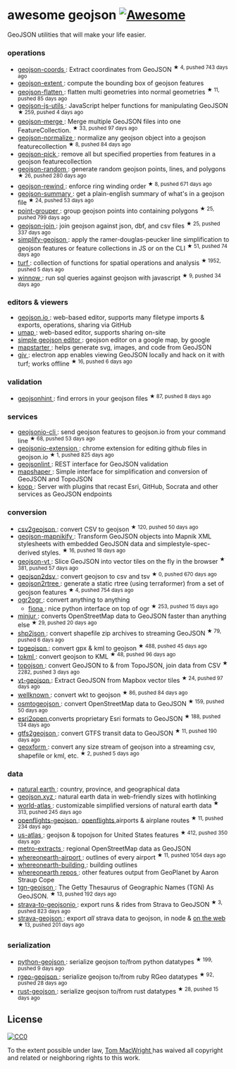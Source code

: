 <h1>
 awesome geojson
 <a href="https://github.com/sindresorhus/awesome">
  <img alt="Awesome" src="https://cdn.rawgit.com/sindresorhus/awesome/d7305f38d29fed78fa85652e3a63e154dd8e8829/media/badge.svg"/>
 </a>
</h1>
<p>
 GeoJSON utilities that will make your life easier.
</p>
<h3>
 operations
</h3>
<ul>
 <li>
  <a href="https://github.com/mapbox/geojson-coords">
   geojson-coords
  </a>
  : Extract coordinates from GeoJSON
  <sup>
   &#9733 4, pushed 743 days ago
  </sup>
 </li>
 <li>
  <a href="https://www.npmjs.com/package/geojson-extent">
   geojson-extent
  </a>
  : compute the bounding box of geojson features
 </li>
 <li>
  <a href="https://github.com/mapbox/geojson-flatten">
   geojson-flatten
  </a>
  : flatten multi geometries into normal geometries
  <sup>
   &#9733 11, pushed 85 days ago
  </sup>
 </li>
 <li>
  <a href="https://github.com/maxogden/geojson-js-utils">
   geojson-js-utils
  </a>
  : JavaScript helper functions for manipulating GeoJSON
  <sup>
   &#9733 259, pushed 4 days ago
  </sup>
 </li>
 <li>
  <a href="https://github.com/mapbox/geojson-merge">
   geojson-merge
  </a>
  : Merge multiple GeoJSON files into one FeatureCollection.
  <sup>
   &#9733 33, pushed 97 days ago
  </sup>
 </li>
 <li>
  <a href="https://github.com/mapbox/geojson-normalize">
   geojson-normalize
  </a>
  : normalize any geojson object into a geojson featurecollection
  <sup>
   &#9733 8, pushed 84 days ago
  </sup>
 </li>
 <li>
  <a href="https://www.npmjs.com/package/geojson-pick">
   geojson-pick
  </a>
  : remove all but specified properties from features in a geojson featurecollection
 </li>
 <li>
  <a href="https://github.com/mapbox/geojson-random">
   geojson-random
  </a>
  : generate random geojson points, lines, and polygons
  <sup>
   &#9733 26, pushed 280 days ago
  </sup>
 </li>
 <li>
  <a href="https://github.com/mapbox/geojson-rewind">
   geojson-rewind
  </a>
  : enforce ring winding order
  <sup>
   &#9733 8, pushed 671 days ago
  </sup>
 </li>
 <li>
  <a href="https://github.com/mapbox/geojson-summary">
   geojson-summary
  </a>
  : get a plain-english summary of what's in a geojson file
  <sup>
   &#9733 24, pushed 53 days ago
  </sup>
 </li>
 <li>
  <a href="https://github.com/substack/point-grouper">
   point-grouper
  </a>
  : group geojson points into containing polygons
  <sup>
   &#9733 25, pushed 799 days ago
  </sup>
 </li>
 <li>
  <a href="https://github.com/tmcw/geojson-join">
   geojson-join
  </a>
  : join geojson against json, dbf, and csv files
  <sup>
   &#9733 25, pushed 337 days ago
  </sup>
 </li>
 <li>
  <a href="https://github.com/maxogden/simplify-geojson">
   simplify-geojson
  </a>
  : apply the ramer-douglas-peucker line simplification to geojson features or feature collections in JS or on the CLI
  <sup>
   &#9733 51, pushed 74 days ago
  </sup>
 </li>
 <li>
  <a href="https://github.com/Turfjs/turf">
   turf
  </a>
  : collection of functions for spatial operations and analysis
  <sup>
   &#9733 1952, pushed 5 days ago
  </sup>
 </li>
 <li>
  <a href="https://github.com/dmfenton/winnow">
   winnow
  </a>
  : run sql queries against geojson with javascript
  <sup>
   &#9733 9, pushed 34 days ago
  </sup>
 </li>
</ul>
<h3>
 editors & viewers
</h3>
<ul>
 <li>
  <a href="http://geojson.io/">
   geojson.io
  </a>
  : web-based editor, supports many filetype imports & exports, operations, sharing via GitHub
 </li>
 <li>
  <a href="http://umap.openstreetmap.fr/en/">
   umap
  </a>
  : web-based editor, supports sharing on-site
 </li>
 <li>
  <a href="https://google-developers.appspot.com/maps/documentation/utils/geojson/">
   simple geojson editor
  </a>
  : geojson editor on a google map, by google
 </li>
 <li>
  <a href="http://mapstarter.com/">
   mapstarter
  </a>
  : helps generate svg, images, and code from GeoJSON
 </li>
 <li>
  <a href="https://github.com/anandthakker/gjv">
   gjv
  </a>
  : electron app enables viewing GeoJSON locally and hack on it with turf; works offline
  <sup>
   &#9733 16, pushed 6 days ago
  </sup>
 </li>
</ul>
<h3>
 validation
</h3>
<ul>
 <li>
  <a href="https://github.com/mapbox/geojsonhint">
   geojsonhint
  </a>
  : find errors in your geojson files
  <sup>
   &#9733 87, pushed 8 days ago
  </sup>
 </li>
</ul>
<h3>
 services
</h3>
<ul>
 <li>
  <a href="https://github.com/mapbox/geojsonio-cli">
   geojsonio-cli
  </a>
  : send geojson features to geojson.io from your command line
  <sup>
   &#9733 68, pushed 53 days ago
  </sup>
 </li>
 <li>
  <a href="https://github.com/mapbox/geojsonio-extension">
   geojsonio-extension
  </a>
  : chrome extension for editing github files in geojson.io
  <sup>
   &#9733 1, pushed 825 days ago
  </sup>
 </li>
 <li>
  <a href="http://geojsonlint.com/">
   geojsonlint
  </a>
  : REST interface for GeoJSON validation
 </li>
 <li>
  <a href="http://mapshaper.org/">
   mapshaper
  </a>
  : Simple interface for simplification and conversion of GeoJSON and TopoJSON
 </li>
 <li>
  <a href="https://koopjs.github.io">
   koop
  </a>
  : Server with plugins that recast Esri, GitHub, Socrata and other services as GeoJSON endpoints
 </li>
</ul>
<h3>
 conversion
</h3>
<ul>
 <li>
  <a href="https://github.com/mapbox/csv2geojson">
   csv2geojson
  </a>
  : convert CSV to geojson
  <sup>
   &#9733 120, pushed 50 days ago
  </sup>
 </li>
 <li>
  <a href="https://github.com/mapbox/geojson-mapnikify">
   geojson-mapnikify
  </a>
  : Transform GeoJSON objects into Mapnik XML stylesheets with embedded GeoJSON data and simplestyle-spec-derived styles.
  <sup>
   &#9733 16, pushed 18 days ago
  </sup>
 </li>
 <li>
  <a href="https://github.com/mapbox/geojson-vt">
   geojson-vt
  </a>
  : Slice GeoJSON into vector tiles on the fly in the browser
  <sup>
   &#9733 381, pushed 57 days ago
  </sup>
 </li>
 <li>
  <a href="https://github.com/mapbox/geojson2dsv">
   geojson2dsv
  </a>
  : convert geojson to csv and tsv
  <sup>
   &#9733 0, pushed 670 days ago
  </sup>
 </li>
 <li>
  <a href="https://github.com/maxogden/geojson2rtree">
   geojson2rtree
  </a>
  : generate a static rtree (using terraformer) from a set of geojson features
  <sup>
   &#9733 4, pushed 754 days ago
  </sup>
 </li>
 <li>
  <a href="http://www.gdal.org/ogr2ogr.html">
   ogr2ogr
  </a>
  : convert anything to anything
  <ul>
   <li>
    <a href="https://github.com/toblerity/fiona">
     fiona
    </a>
    : nice python interface on top of ogr
    <sup>
     &#9733 253, pushed 15 days ago
    </sup>
   </li>
  </ul>
 </li>
 <li>
  <a href="https://github.com/mapbox/minjur">
   minjur
  </a>
  : converts OpenStreetMap data to GeoJSON faster than anything else
  <sup>
   &#9733 29, pushed 20 days ago
  </sup>
 </li>
 <li>
  <a href="https://github.com/substack/shp2json">
   shp2json
  </a>
  : convert shapefile zip archives to streaming GeoJSON
  <sup>
   &#9733 79, pushed 6 days ago
  </sup>
 </li>
 <li>
  <a href="https://github.com/mapbox/togeojson">
   togeojson
  </a>
  : convert gpx & kml to geojson
  <sup>
   &#9733 488, pushed 45 days ago
  </sup>
 </li>
 <li>
  <a href="https://github.com/mapbox/tokml">
   tokml
  </a>
  : convert geojson to KML
  <sup>
   &#9733 48, pushed 96 days ago
  </sup>
 </li>
 <li>
  <a href="https://github.com/mbostock/topojson">
   topojson
  </a>
  : convert GeoJSON to & from TopoJSON, join data from CSV
  <sup>
   &#9733 2282, pushed 3 days ago
  </sup>
 </li>
 <li>
  <a href="https://github.com/developmentseed/vt-geojson">
   vt-geojson
  </a>
  : Extract GeoJSON from Mapbox vector tiles
  <sup>
   &#9733 24, pushed 97 days ago
  </sup>
 </li>
 <li>
  <a href="https://github.com/mapbox/wellknown">
   wellknown
  </a>
  : convert wkt to geojson
  <sup>
   &#9733 86, pushed 84 days ago
  </sup>
 </li>
 <li>
  <a href="https://github.com/tyrasd/osmtogeojson">
   osmtogeojson
  </a>
  : convert OpenStreetMap data to GeoJSON
  <sup>
   &#9733 159, pushed 50 days ago
  </sup>
 </li>
 <li>
  <a href="https://github.com/project-open-data/esri2open">
   esri2open
  </a>
  converts proprietary Esri formats to GeoJSON
  <sup>
   &#9733 188, pushed 134 days ago
  </sup>
 </li>
 <li>
  <a href="https://github.com/tmcw/gtfs2geojson">
   gtfs2geojson
  </a>
  : convert GTFS transit data to GeoJSON
  <sup>
   &#9733 11, pushed 190 days ago
  </sup>
 </li>
 <li>
  <a href="https://github.com/koopjs/geoxform">
   geoxform
  </a>
  : convert any size stream of geojson into a streaming csv, shapefile or kml, etc.
  <sup>
   &#9733 2, pushed 5 days ago
  </sup>
 </li>
</ul>
<h3>
 data
</h3>
<ul>
 <li>
  <a href="http://www.naturalearthdata.com/">
   natural earth
  </a>
  : country, province, and geographical data
 </li>
 <li>
  <a href="http://geojson.xyz/">
   geojson.xyz
  </a>
  : natural earth data in web-friendly sizes with hotlinking
 </li>
 <li>
  <a href="https://github.com/mbostock/world-atlas">
   world-atlas
  </a>
  : customizable simplified versions of natural earth data
  <sup>
   &#9733 313, pushed 245 days ago
  </sup>
 </li>
 <li>
  <a href="https://github.com/tmcw/openflights-geojson">
   openflights-geojson
  </a>
  :
  <a href="http://openflights.org/">
   openflights
  </a>
  airports & airplane routes
  <sup>
   &#9733 11, pushed 234 days ago
  </sup>
 </li>
 <li>
  <a href="https://github.com/mbostock/us-atlas">
   us-atlas
  </a>
  : geojson & topojson for United States features
  <sup>
   &#9733 412, pushed 350 days ago
  </sup>
 </li>
 <li>
  <a href="https://mapzen.com/data/metro-extracts/">
   metro-extracts
  </a>
  : regional OpenStreetMap data as GeoJSON
 </li>
 <li>
  <a href="https://github.com/straup/whereonearth-airport">
   whereonearth-airport
  </a>
  : outlines of every airport
  <sup>
   &#9733 11, pushed 1054 days ago
  </sup>
 </li>
 <li>
  <a href="https://github.com/straup/whereonearth-building/">
   whereonearth-building
  </a>
  : building outlines
 </li>
 <li>
  <a href="https://github.com/search?q=user%3Astraup+whereonearth">
   whereonearth repos
  </a>
  : other features output from GeoPlanet by Aaron Straup Cope
 </li>
 <li>
  <a href="https://github.com/straup/tgn-geojson">
   tgn-geojson
  </a>
  : The Getty Thesaurus of Geographic Names (TGN) As GeoJSON.
  <sup>
   &#9733 13, pushed 192 days ago
  </sup>
 </li>
 <li>
  <a href="https://github.com/taketime/strava-to-geojsonio">
   strava-to-geojsonio
  </a>
  : export runs & rides from Strava to GeoJSON
  <sup>
   &#9733 3, pushed 823 days ago
  </sup>
 </li>
 <li>
  <a href="https://github.com/tmcw/strava-geojson">
   strava-geojson
  </a>
  : export
  <em>
   all
  </em>
  strava data to geojson, in node &
  <a href="http://www.macwright.org/strava-geojson/">
   on the web
  </a>
  <sup>
   &#9733 13, pushed 201 days ago
  </sup>
 </li>
</ul>
<h3>
 serialization
</h3>
<ul>
 <li>
  <a href="https://github.com/frewsxcv/python-geojson">
   python-geojson
  </a>
  : serialize geojson to/from python datatypes
  <sup>
   &#9733 199, pushed 9 days ago
  </sup>
 </li>
 <li>
  <a href="https://github.com/rgeo/rgeo-geojson">
   rgeo-geojson
  </a>
  : serialize geojson to/from ruby RGeo datatypes
  <sup>
   &#9733 92, pushed 28 days ago
  </sup>
 </li>
 <li>
  <a href="https://github.com/georust/rust-geojson">
   rust-geojson
  </a>
  : serialize geojson to/from rust datatypes
  <sup>
   &#9733 28, pushed 15 days ago
  </sup>
 </li>
</ul>
<h2>
 License
</h2>
<p>
 <a href="http://creativecommons.org/publicdomain/zero/1.0/">
  <img alt="CC0" src="https://licensebuttons.net/p/zero/1.0/88x31.png"/>
 </a>
</p>
<p>
 To the extent possible under law,
 <a href="http://www.macwright.org">
  Tom MacWright
 </a>
 has waived all copyright and related or neighboring rights to this work.
</p>

